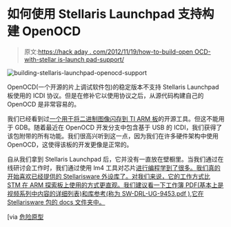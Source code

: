 # 如何使用 Stellaris Launchpad 支持构建 OpenOCD

> 原文:[https://hack aday . com/2012/11/19/how-to-build-open OCD-with-stellar is-launch pad-support/](https://hackaday.com/2012/11/19/how-to-build-openocd-with-stellaris-launchpad-support/)

![](../Images/ce8ad3c7544acc40e6f0d1de462eb294.png "building-stellaris-launchpad-openocd-support")

OpenOCD(一个开源的片上调试软件包)的稳定版本不支持 Stellaris Launchpad 板使用的 ICDI 协议。但是在修补它以使用协议之后，从源代码构建自己的 OpenOCD 是非常容易的。

我们已经看到过[一个用于将二进制图像闪存到 TI ARM 板](http://hackaday.com/2012/10/29/guide-to-developing-with-the-stellaris-launchpad-on-a-linux-box/)的开源工具。但这不能用于 GDB。随着最近在 OpenOCD 开发分支中包含基于 USB 的 ICDI，我们获得了该包附带的所有功能。我们很高兴听到这一点，因为我们在许多硬件架构中使用 OpenOCD，这使得该板的开发更像是正常的。

自从我们拿到 Stellaris Launchpad 后，它并没有一直放在壁橱里。当我们通过在线研讨会工作时，我们通过使用 lm4 工具对芯片[进行编程学到了很多。我们真的开始喜欢已经提供的 Stellarisware 外设库了。对我们来说，它的工作方式比 STM 在 ARM 探索板上使用的方式更直观。我们建议看一下工作簿 PDF(基本上是视频系列中内容的详细列表)和库参考(称为 SW-DRL-UG-9453.pdf ),它在 Stellarisware 包的 docs 文件夹中。](http://processors.wiki.ti.com/index.php/Getting_Started_with_the_Stellaris_EK-LM4F120XL_LaunchPad_Workshop?DCMP=Stellaris&HQS=StellarisLaunchPadWorkshop)

[via [危险原型](http://dangerousprototypes.com/2012/11/18/tutorial-debug-stellaris-lm4fxxx-mcu-with-open-source-tools/)